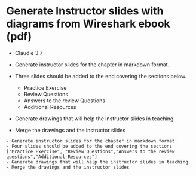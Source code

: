 
# Generate Instructor slides with diagrams from Wireshark ebook (pdf)

- Claudie 3.7

- Generate instructor slides for the chapter in markdown format.
- Three slides should be added to the end covering the sections below.
    - Practice Exercise
    - Review Questions
    - Answers to the review Questions
    - Additional Resources
- Generate drawings that will help the instructor slides in teaching.
- Merge the drawings and the instructor slides

```text
- Generate instructor slides for the chapter in markdown format.
- Four slides should be added to the end covering the sections ["Practice Exercise", "Review Questions","Answers to the review questions","Additional Resources"]
- Generate drawings that will help the instructor slides in teaching.
- Merge the drawings and the instructor slides
```
